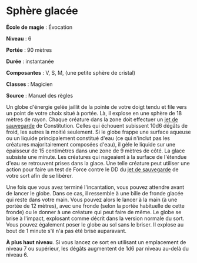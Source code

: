 # Sphère glacée

**École de magie** : Évocation

**Niveau** : 6

**Portée** : 90 mètres

**Durée** : instantanée

**Composantes** : V, S, M, (une petite sphère de cristal)

**Classes** : Magicien

**Source** : Manuel des règles

Un globe d'énergie gelée jaillit de la pointe de votre doigt tendu et file vers un point de votre choix situé à portée. Là, il explose en une sphère de 18 mètres de rayon. Chaque créature dans la zone doit effectuer un [jet de sauvegarde](/utiliser-les-caracteristiques/#jets-de-sauvegarde) de Constitution. Celles qui échouent subissent 10d6 dégâts de froid, les autres la moitié seulement. Si le globe frappe une surface aqueuse ou un liquide principalement constitué d'eau (ce qui n'inclut pas les créatures majoritairement composées d'eau), il gèle le liquide sur une épaisseur de 15 centimètres dans une zone de 9 mètres de côté. La glace subsiste une minute. Les créatures qui nageaient à la surface de l'étendue d'eau se retrouvent prises dans la glace. Une telle créature peut utiliser une action pour faire un test de Force contre le DD du [jet de sauvegarde](/utiliser-les-caracteristiques/#jets-de-sauvegarde) de votre sort afin de se libérer.

Une fois que vous avez terminé l'incantation, vous pouvez attendre avant de lancer le globe. Dans ce cas, il ressemble à une bille de fronde glacée qui reste dans votre main. Vous pouvez alors le lancer à la main (à une portée de 12 mètres), avec une fronde (selon la portée habituelle de cette fronde) ou le donner à une créature qui peut faire de même. Le globe se brise à l'impact, explosant comme décrit dans la version normale du sort. Vous pouvez également poser le globe au sol sans le briser. Il explose au bout de 1 minute s'il n'a pas été brisé auparavant.

**À plus haut niveau**. Si vous lancez ce sort en utilisant un emplacement de niveau 7 ou supérieur, les dégâts augmentent de 1d6 par niveau au-delà du niveau 6.

